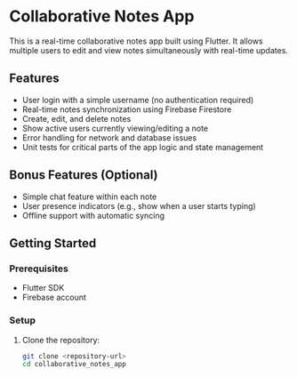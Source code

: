 # Collaborative Notes App

This is a real-time collaborative notes app built using Flutter. It allows multiple users to edit and view notes simultaneously with real-time updates.

## Features
- User login with a simple username (no authentication required)
- Real-time notes synchronization using Firebase Firestore
- Create, edit, and delete notes
- Show active users currently viewing/editing a note
- Error handling for network and database issues
- Unit tests for critical parts of the app logic and state management

## Bonus Features (Optional)
- Simple chat feature within each note
- User presence indicators (e.g., show when a user starts typing)
- Offline support with automatic syncing

## Getting Started

### Prerequisites
- Flutter SDK
- Firebase account

### Setup
1. Clone the repository:
   ```bash
   git clone <repository-url>
   cd collaborative_notes_app
